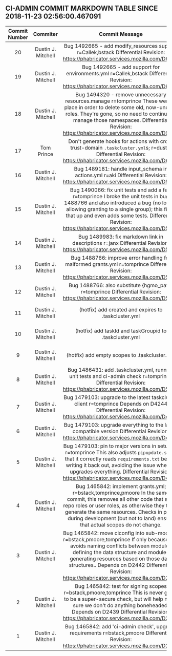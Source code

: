 ## CI-ADMIN COMMIT MARKDOWN TABLE SINCE 2018-11-23 02:56:00.467091

| Commit Number | Commiter | Commit Message | Commit Url | Date | 
|:---:|:----:|:----------------------------------:|:------:|:----:| 
|20|Dustin J. Mitchell |Bug 1492665 - add modify_resources support r=Callek,bstack  Differential Revision: https://phabricator.services.mozilla.com/D6933|[URL](https://hg.mozilla.org/build/ci-admin/pushloghtml?changeset=99d859a7a655)|2018-10-22 17:52:14
|19|Dustin J. Mitchell |Bug 1492665 - add support for environments.yml r=Callek,bstack  Differential Revision: https://phabricator.services.mozilla.com/D6932|[URL](https://hg.mozilla.org/build/ci-admin/pushloghtml?changeset=241f75b5d808)|2018-10-22 17:52:13
|18|Dustin J. Mitchell |Bug 1494320 - remove unnecessary resources.manage r=tomprince  These were in place in order to delete some old, now-unused roles.  They're gone, so no need to continue to manage those namespaces.  Differential Revision: https://phabricator.services.mozilla.com/D9166|[URL](https://hg.mozilla.org/build/ci-admin/pushloghtml?changeset=d1796b61fbd0)|2018-10-19 03:02:08
|17|Tom Prince |Don't generate hooks for actions with cross trust-domain `.taskcluster.yml`s; r=dustin  Differential Revision: https://phabricator.services.mozilla.com/D6858|[URL](https://hg.mozilla.org/build/ci-admin/pushloghtml?changeset=9d35e153d813)|2018-09-26 02:48:44
|16|Dustin J. Mitchell |Bug 1489181: handle input_schema in actions.yml r=aki  Differential Revision: https://phabricator.services.mozilla.com/D5683|[URL](https://hg.mozilla.org/build/ci-admin/pushloghtml?changeset=c88ca415a1c6)|2018-09-12 18:07:53
|15|Dustin J. Mitchell |Bug 1490066: fix unit tests and add a few r=tomprince  I broke the unit tests in bug 1488766 and also introduced a bug (no longer allowing granting to a single group); this fixes that up and even adds some tests.  Differential Revision: https://phabricator.services.mozilla.com/D5464|[URL](https://hg.mozilla.org/build/ci-admin/pushloghtml?changeset=edad9f8f78d4)|2018-09-11 17:47:09
|14|Dustin J. Mitchell |Bug 1489983: fix markdown link in descriptions r=janx  Differential Revision: https://phabricator.services.mozilla.com/D5430|[URL](https://hg.mozilla.org/build/ci-admin/pushloghtml?changeset=5b8819a7b072)|2018-09-10 14:31:22
|13|Dustin J. Mitchell |Bug 1488766: improve error handling for malformed grants.yml r=tomprince  Differential Revision: https://phabricator.services.mozilla.com/D5158|[URL](https://hg.mozilla.org/build/ci-admin/pushloghtml?changeset=135f264d65d2)|2018-09-07 19:40:00
|12|Dustin J. Mitchell |Bug 1488766: also substitute {hgmo_path} r=tomprince  Differential Revision: https://phabricator.services.mozilla.com/D5155|[URL](https://hg.mozilla.org/build/ci-admin/pushloghtml?changeset=95397719f02d)|2018-09-07 19:39:52
|11|Dustin J. Mitchell |(hotfix) add created and expires to .taskcluster.yml|[URL](https://hg.mozilla.org/build/ci-admin/pushloghtml?changeset=559c3f6fd329)|2018-09-05 22:14:03
|10|Dustin J. Mitchell |(hotfix) add taskId and taskGroupid to .taskcluster.yml|[URL](https://hg.mozilla.org/build/ci-admin/pushloghtml?changeset=a7d020a0ad13)|2018-09-05 22:12:25
|9|Dustin J. Mitchell |(hotfix) add empty scopes to .taskcluster.yml|[URL](https://hg.mozilla.org/build/ci-admin/pushloghtml?changeset=6e5f123d07c9)|2018-09-05 22:05:03
|8|Dustin J. Mitchell |Bug 1486431: add .taskcluster.yml, running unit tests and ci-admin check r=tomprince  Differential Revision: https://phabricator.services.mozilla.com/D5063|[URL](https://hg.mozilla.org/build/ci-admin/pushloghtml?changeset=f15c251a51bf)|2018-09-05 21:10:40
|7|Dustin J. Mitchell |Bug 1479103: upgrade to the latest taskcluster client r=tomprince  Depends on D4244  Differential Revision: https://phabricator.services.mozilla.com/D4246|[URL](https://hg.mozilla.org/build/ci-admin/pushloghtml?changeset=2a84daadfd6e)|2018-09-05 19:37:23
|6|Dustin J. Mitchell |Bug 1479103: upgrade everything to the latest compatible version  Differential Revision: https://phabricator.services.mozilla.com/D4244|[URL](https://hg.mozilla.org/build/ci-admin/pushloghtml?changeset=e917ceff76e4)|2018-09-05 19:29:06
|5|Dustin J. Mitchell |Bug 1479103: pin to major versions in setup.py r=tomprince  This also adjusts `pipupdate.sh` so that it correctly reads `requirements.txt` before writing it back out, avoiding the issue where it upgrades everything.  Differential Revision: https://phabricator.services.mozilla.com/D4243|[URL](https://hg.mozilla.org/build/ci-admin/pushloghtml?changeset=871ead5583b0)|2018-09-05 19:33:23
|4|Dustin J. Mitchell |Bug 1465842: implement grants.yml; r=bstack,tomprince,pmoore  In the same commit, this removes all other code that sets repo roles or user roles, as otherwise they try to generate the same resources.  Checks in place during development (but not to land) ensure that actual scopes do not change.|[URL](https://hg.mozilla.org/build/ci-admin/pushloghtml?changeset=e8c729ab1b15)|2018-07-24 21:59:31
|3|Dustin J. Mitchell |Bug 1465842: move ciconfig into sub-modules r=bstack,pmoore,tomprince  If only because this avoids naming conflicts between modules defining the data structure and modules generating resources based on those data structures..  Depends on D2442  Differential Revision: https://phabricator.services.mozilla.com/D2443|[URL](https://hg.mozilla.org/build/ci-admin/pushloghtml?changeset=ee3a60eba89f)|2018-08-30 12:27:49
|2|Dustin J. Mitchell |Bug 1465842: test for signing scopes r=bstack,pmoore,tomprince  This is never going to be a super-secure check, but will help make sure we don't do anything boneheaded.  Depends on D2439  Differential Revision: https://phabricator.services.mozilla.com/D2440|[URL](https://hg.mozilla.org/build/ci-admin/pushloghtml?changeset=172a91b213c3)|2018-08-29 18:29:20
|1|Dustin J. Mitchell |Bug 1465842: add 'ci-admin check', upgrade requirements r=bstack,pmoore  Differential Revision: https://phabricator.services.mozilla.com/D2439|[URL](https://hg.mozilla.org/build/ci-admin/pushloghtml?changeset=db811713c892)|2018-08-27 19:03:14


